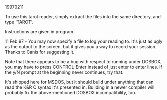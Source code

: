 19970211

To use this tarot reader, simply extract the files into the same directory, and type 'TAROT'.

Instructions are given in program.

11 Feb 97 - You may now specify a file to log your reading to. It's just as ugly as the output to the screen,
but it gives you a way to record your session. Thanks to Canis for suggesting it.

Note that there appears to be a bug with respect to running under DOSBOX, you may have to press CONTROL-Enter instead of just enter to enter lines. If the y/N prompt at the beginning never continues, try that.

It's shipped here for MSDOS, but it should build under anything that can read the K&R C syntax it's presented in. Building in a newer compiler will probably fix the above-mentioned DOSBOX incompatibility, too.
